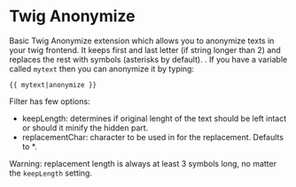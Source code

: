 Twig Anonymize
==============

Basic Twig Anonymize extension which allows you to anonymize texts in your twig
frontend. It keeps first and last letter (if string longer than 2) and replaces the
rest with symbols (asterisks by default).
.
If you have a variable called `mytext` then you can anonymize it by typing:
```twig
{{ mytext|anonymize }}
```

Filter has few options:
* keepLength: determines if original lenght of the text should be left intact or
should it minify the hidden part.
* replacementChar: character to be used in for the replacement. Defaults to *.

Warning: replacement length is always at least 3 symbols long, no matter the
`keepLength` setting.

